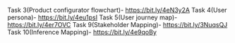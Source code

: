 Task 3(Product configurator flowchart)- https://bit.ly/4eN3y2A
Task 4(User persona)- https://bit.ly/4eu1psI
Task 5(User journey map)- https://bit.ly/4er7OVC
Task 9(Stakeholder Mapping)- https://bit.ly/3NuqsQJ
Task 10(Inference Mapping)- https://bit.ly/4e9qoBy 
